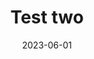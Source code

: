 ---
title: Test two
subTitle: Test
description: /todo
gridShape: wide
date: 2023-06-01
tags:
  - ux
  - a11y
  - voice over
  - screen reader
---